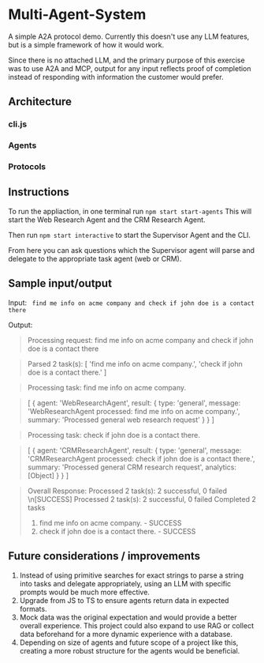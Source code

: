 # Multi-Agent-System

A simple A2A protocol demo. Currently this doesn't use any LLM features,
but is a simple framework of how it would work. 

Since there is no attached LLM, and the primary purpose of this exercise 
was to use A2A and MCP, output for any input reflects proof of completion
instead of responding with information the customer would prefer.

## Architecture
### cli.js

### Agents

### Protocols


## Instructions
To run the appliaction, in one terminal run `npm start start-agents`
This will start the Web Research Agent and the CRM Research Agent.

Then run `npm start interactive` to start the Supervisor Agent and the CLI.

From here you can ask questions which the Supervisor agent will parse 
and delegate to the appropriate task agent (web or CRM).

## Sample input/output
Input: ` find me info on acme company and check if john doe is a contact there`

Output: 

> Processing request: find me info on acme company and check if john doe is a contact there

>Parsed 2 task(s): [
'find me info on acme company.',
'check if john doe is a contact there.'
]

>Processing task: find me info on acme company.

>[
{
agent: 'WebResearchAgent',
result: {
type: 'general',
message: 'WebResearchAgent processed: find me info on acme company.',
summary: 'Processed general web research request'
}
}
]

>Processing task: check if john doe is a contact there.

> [
{
agent: 'CRMResearchAgent',
result: {
type: 'general',
message: 'CRMResearchAgent processed: check if john doe is a contact there.',
summary: 'Processed general CRM research request',
analytics: [Object]
}
}
]

>Overall Response: Processed 2 task(s): 2 successful, 0 failed
\n[SUCCESS] Processed 2 task(s): 2 successful, 0 failed
>Completed 2 tasks
>1. find me info on acme company. - SUCCESS
>2. check if john doe is a contact there. - SUCCESS

## Future considerations / improvements
1. Instead of using primitive searches for exact strings to parse a 
string into tasks and delegate appropriately, using an LLM with specific 
prompts would be much more effective. 
2. Upgrade from JS to TS to ensure agents return
data in expected formats.
3. Mock data was the original expectation and would provide a better
overall experience. This project could also expand to use RAG or collect 
data beforehand for a more dynamic experience with a database.
4. Depending on size of agents and future scope of a project like this, 
creating a more robust structure for the agents would be beneficial. 